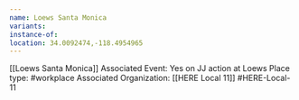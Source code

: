 ```yaml
---
name: Loews Santa Monica
variants: 
instance-of: 
location: 34.0092474,-118.4954965
---
```

[[Loews Santa Monica]]
Associated Event: Yes on JJ action at Loews
Place type: #workplace
Associated Organization: 
[[HERE Local 11]]
#HERE-Local-11